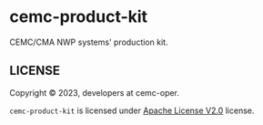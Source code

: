 # cemc-product-kit

CEMC/CMA NWP systems' production kit.

## LICENSE

Copyright &copy; 2023, developers at cemc-oper.

`cemc-product-kit` is licensed under [Apache License V2.0](./LICENSE) license.